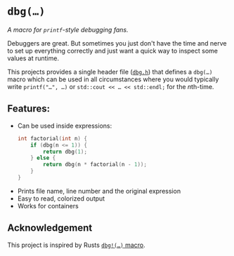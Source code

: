 # `dbg(…)`

*A macro for `printf`-style debugging fans.*

Debuggers are great. But sometimes you just don't have the time and nerve to set
up everything correctly and just want a quick way to inspect some values at runtime.

This projects provides a single header file ([`dbg.h`](dbg.h)) that defines a `dbg(…)`
macro which can be used in all circumstances where you would typically write
`printf("…", …)` or `std::cout << … << std::endl;` for the *n*th-time.

## Features:

 * Can be used inside expressions:
   ``` c++
   int factorial(int n) {
       if (dbg(n <= 1)) {
           return dbg(1);
       } else {
           return dbg(n * factorial(n - 1));
       }
   }
   ```
 * Prints file name, line number and the original expression
 * Easy to read, colorized output
 * Works for containers

## Acknowledgement

This project is inspired by Rusts [`dbg!(…)` macro](https://doc.rust-lang.org/std/macro.dbg.html).
